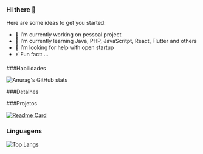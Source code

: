 ### Hi there 👋


Here are some ideas to get you started:

- 🔭 I’m currently working on pessoal project
- 🌱 I’m currently learning Java, PHP, JavaScritpt, React, Flutter and others
- 🤔 I’m looking for help with open startup
- ⚡ Fun fact: ...

###Habilidades

![Anurag's GitHub stats](https://github-readme-stats.vercel.app/api?username=Davidflm&show_icons=true&theme=dark)

###Detalhes 

###Projetos

[![Readme Card](https://github-readme-stats.vercel.app/api/pin/?username=Davidflm&repo=github-readme-stats)](https://github.com/anuraghazra/github-readme-stats)

### Linguagens

[![Top Langs](https://github-readme-stats.vercel.app/api/top-langs/?username=Davidflm&layout=compact)](https://github.com/anuraghazra/github-readme-stats)
